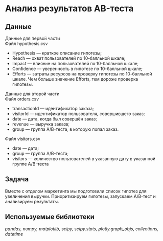 # Анализ результатов AB-теста


## Данные

Данные для первой части  
Файл hypothesis.csv
- Hypothesis — краткое описание гипотезы;
- Reach — охват пользователей по 10-балльной шкале;
- Impact — влияние на пользователей по 10-балльной шкале;
- Confidence — уверенность в гипотезе по 10-балльной шкале;
- Efforts — затраты ресурсов на проверку гипотезы по 10-балльной шкале. Чем больше значение Efforts, тем дороже проверка гипотезы.

Данные для второй части  
Файл orders.csv
- transactionId — идентификатор заказа;
- visitorId — идентификатор пользователя, совершившего заказ;
- date — дата, когда был совершён заказ;
- revenue — выручка заказа;
- group — группа A/B-теста, в которую попал заказ.

Файл visitors.csv
- date — дата;
- group — группа A/B-теста;
- visitors — количество пользователей в указанную дату в указанной группе A/B-теста

## Задача

Вместе с отделом маркетинга мы подготовили список гипотез для увеличения выручки.
Приоритизируем гипотезы, запускаем A/B-тест и анализируем результаты.


## Используемые библиотеки
*pandas, numpy, matplotlib, scipy, scipy.stats, plotly.graph_objs, collections, datetime*